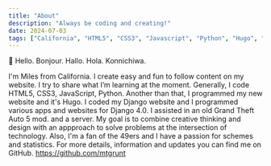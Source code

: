 ```yaml
---
title: "About"
description: "Always be coding and creating!"
date: 2024-07-03
tags: ["California", "HTML5", "CSS3", "Javascript", "Python", "Hugo", "Django", "49ers",]
---
```

👋 Hello. Bonjour. Hallo. Hola. Konnichiwa.

I'm Miles from California. I create easy and fun to follow content on my website. I try to share what I’m learning at the moment. Generally, I code HTML5, CSS3, JavaScript, Python. Another than that, I programmed my new website and it's Hugo. I coded my Django website and I programmed various apps and websites for Django 4.0. I assisted in an old Grand Theft Auto 5 mod. and a server. My goal is to combine creative thinking and design with an appproach to solve problems at the intersection of technology. Also, I'm a fan of the 49ers and I have a passion for schemes and statistics. For more details, information and updates you can find me on GitHub. https://github.com/mtgrunt
